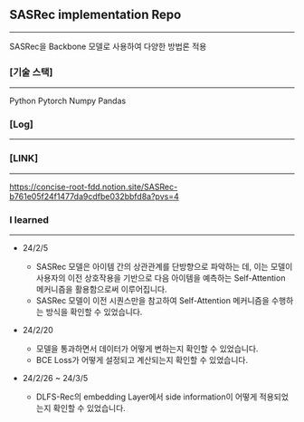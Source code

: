 ## SASRec implementation Repo
---
SASRec을 Backbone 모델로 사용하여 다양한 방법론 적용

### [기술 스택]
---

Python Pytorch Numpy Pandas

### [Log]
---


### [LINK]
---
https://concise-root-fdd.notion.site/SASRec-b761e05f24f1477da9cdfbe032bbfd8a?pvs=4

### I learned 
---
* 24/2/5
    * SASRec 모델은 아이템 간의 상관관계를 단방향으로 파악하는 데, 이는 모델이 사용자의 이전 상호작용을 기반으로 다음 아이템을 예측하는 Self-Attention 메커니즘을 활용함으로써 이루어집니다.
    * SASRec 모델이 이전 시퀀스만을 참고하여 Self-Attention 메커니즘을 수행하는 방식을 확인할 수 있었습니다.

* 24/2/20
    * 모델을 통과하면서 데이터가 어떻게 변하는지 확인할 수 있었습니다.
    * BCE Loss가 어떻게 설정되고 계산되는지 확인할 수 있었습니다.

* 24/2/26 ~ 24/3/5
    * DLFS-Rec의 embedding Layer에서 side information이 어떻게 적용되었는지 확인할 수 있었습니다.